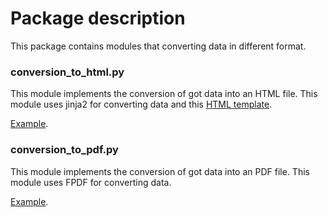 Package description
===
This package contains modules that converting data in different format.

### conversion_to_html.py
This module implements the conversion of got data into an HTML file.
This module uses jinja2 for converting data and this [HTML template](templates/template.html).

[Example](example/feed.html).


### conversion_to_pdf.py
This module implements the conversion of got data into an PDF file.
This module uses FPDF for converting data.

[Example](example/feed.pdf).